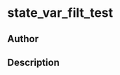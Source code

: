 # state_var_filt_test

## Author

<!-- Insert Your Name Here -->

## Description

<!-- Describe your example here -->
